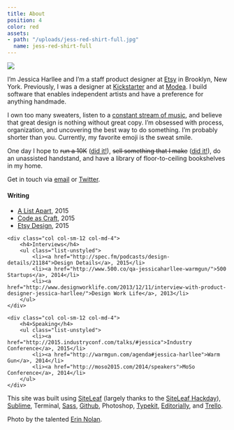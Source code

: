 ```yaml
---
title: About
position: 4
color: red
assets:
- path: "/uploads/jess-red-shirt-full.jpg"
  name: jess-red-shirt-full
---
```


<div class="ml-md-n4 mr-md-n4 mb-sm-4">
	<img src="/uploads/jess-red-shirt-full.jpg">
</div>

I’m Jessica Harllee and I’m a staff product designer at [Etsy](https://www.etsy.com/people/harllee) in Brooklyn, New York. Previously, I was a designer at [Kickstarter](http://www.kickstarter.com/profile/harllee) and at [Modea](http://www.modea.com). I build software that enables independent artists and have a preference for anything handmade.

I own too many sweaters, listen to a [constant stream of music](https://open.spotify.com/user/jessicaharllee), and believe that great design is nothing without great copy. I’m obsessed with process, organization, and uncovering the best way to do something. I’m probably shorter than you. Currently, my favorite emoji is the sweat smile.

One day I hope to ~~run a 10K~~ ([did it!](http://jessicaharllee.com/notes/balance)), ~~sell something that I make~~ ([did it!](http://jessicaharllee.com/notes/emoji-embroidery-a-post-mortem/)), do an unassisted handstand, and have a library of floor-to-ceiling bookshelves in my home.

Get in touch via [email](mailto:jessica.harllee@gmail.com) or [Twitter](http://twitter.com/harllee).


<div class="col-group mt-sm-2 mt-md-4 mb-sm-2 mb-md-4">
	<div class="col col-sm-12 col-md-4">
		<h4>Writing</h4>
		<ul class="list-unstyled">
			<li><a href="http://alistapart.com/article/sharing-our-work-testing-feedback-in-design">A List Apart</a>, 2015</li>
			<li><a href="https://codeascraft.com/2015/02/05/rebuilding-the-foundation-of-etsy-seller-tools/">Code as Craft</a>, 2015</li>
			<li><a href="http://etsydesign.com/news/improving-our-seller-onboarding/">Etsy Design</a>, 2015</li>
		</ul>
	</div>

	<div class="col col-sm-12 col-md-4">
		<h4>Interviews</h4>
		<ul class="list-unstyled">
			<li><a href="http://spec.fm/podcasts/design-details/21184">Design Details</a>, 2015</li>
			<li><a href="http://www.500.co/qa-jessicaharllee-warmgun/">500 Startups</a>, 2014</li>
			<li><a href="http://www.designworklife.com/2013/12/11/interview-with-product-designer-jessica-harllee/">Design Work Life</a>, 2013</li>
		</ul>
	</div>

	<div class="col col-sm-12 col-md-4">
		<h4>Speaking</h4>
		<ul class="list-unstyled">
			<li><a href="http://2015.industryconf.com/talks/#jessica">Industry Conference</a>, 2015</li>
			<li><a href="http://warmgun.com/agenda#jessica-harllee">Warm Gun</a>, 2014</li>
			<li><a href="http://moso2015.com/2014/speakers">MoSo Conference</a>, 2014</li>
		</ul>
	</div>
</div>


This site was built using [SiteLeaf](http://siteleaf.com) (largely thanks to the [SiteLeaf Hackday](http://jessicaharllee.com/notes/a-redesign-with-siteleaf)), [Sublime](http://www.sublimetext.com), Terminal, [Sass](http://sass-lang.com), [Github](https://github.com/harllee), Photoshop, [Typekit](http://typekit.com), [Editorially](http://editorially.com), and [Trello](https://trello.com).

Photo by the talented [Erin Nolan](http://www.madebyeno.com).
